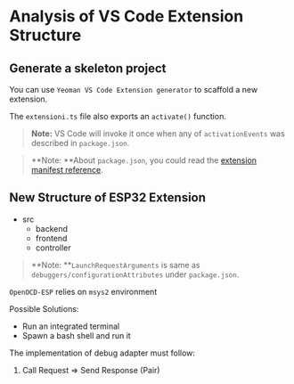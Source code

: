 # Analysis of VS Code Extension Structure

## Generate a skeleton project

You can use `Yeoman VS Code Extension generator` to scaffold a new extension.

The `extensioni.ts` file also exports an `activate()` function.

> **Note:** VS Code will invoke it once when any of `activationEvents` was described in `package.json`.

> **Note: **About `package.json`, you could read the [extension manifest reference](null).

## New Structure of ESP32 Extension

- src
  - backend
  - frontend
  - controller

> **Note: **`LaunchRequestArguments` is  same as `debuggers/configurationAttributes` under `package.json`.

`OpenOCD-ESP` relies on `msys2` environment

Possible Solutions:

- Run an integrated terminal
- Spawn a bash shell and run it

The implementation of debug adapter must follow:
1. Call Request => Send Response (Pair)